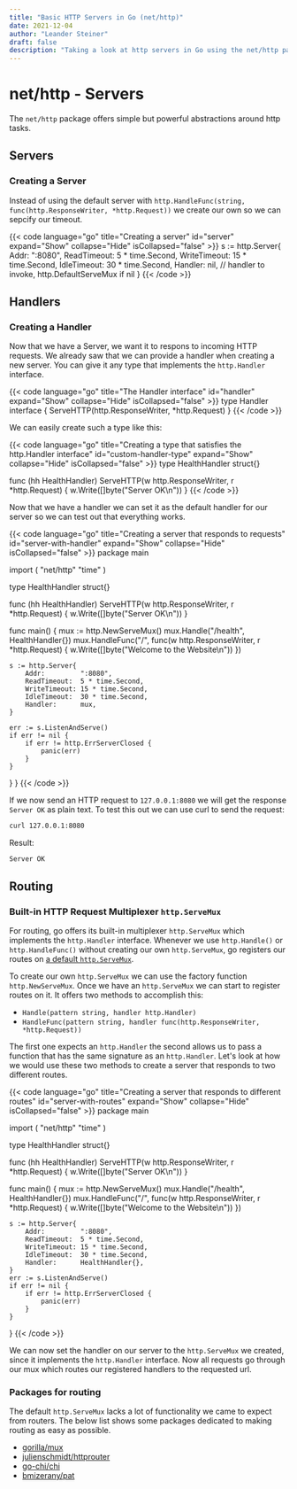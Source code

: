 ```yaml
---
title: "Basic HTTP Servers in Go (net/http)"
date: 2021-12-04
author: "Leander Steiner"
draft: false
description: "Taking a look at http servers in Go using the net/http package"
---
```


# net/http - Servers

The ```net/http``` package offers simple but powerful abstractions around http tasks.

## Servers

### Creating a Server

Instead of using the default server with ```http.HandleFunc(string, func(http.ResponseWriter, *http.Request))``` we create our own so we can sepcify our timeout.

{{< code language="go" title="Creating a server" id="server" expand="Show" collapse="Hide" isCollapsed="false" >}}
s := http.Server{
		Addr:         ":8080",
		ReadTimeout:  5 * time.Second,
		WriteTimeout: 15 * time.Second,
		IdleTimeout:  30 * time.Second,
		Handler:      nil, // handler to invoke, http.DefaultServeMux if nil
	}
{{< /code >}}

## Handlers

### Creating a Handler

Now that we have a Server, we want it to respons to incoming HTTP requests. We already saw that we can provide a handler when creating a new server. You can give it any type that implements the ```http.Handler``` interface.

{{< code language="go" title="The Handler interface" id="handler" expand="Show" collapse="Hide" isCollapsed="false" >}}
type Handler interface {
	ServeHTTP(http.ResponseWriter, *http.Request)
}
{{< /code >}}

We can easily create such a type like this:

{{< code language="go" title="Creating a type that satisfies the http.Handler interface" id="custom-handler-type" expand="Show" collapse="Hide" isCollapsed="false" >}}
type HealthHandler struct{}

func (hh HealthHandler) ServeHTTP(w http.ResponseWriter, r *http.Request) {
	w.Write([]byte("Server OK\n"))
}
{{< /code >}}

Now that we have a handler we can set it as the default handler for our server so we can test out that everything works.

{{< code language="go" title="Creating a server that responds to requests" id="server-with-handler" expand="Show" collapse="Hide" isCollapsed="false" >}}
package main

import (
	"net/http"
	"time"
)

type HealthHandler struct{}

func (hh HealthHandler) ServeHTTP(w http.ResponseWriter, r *http.Request) {
	w.Write([]byte("Server OK\n"))
}

func main() {
	mux := http.NewServeMux()
	mux.Handle("/health", HealthHandler{})
	mux.HandleFunc("/", func(w http.ResponseWriter, r *http.Request) {
		w.Write([]byte("Welcome to the Website\n"))
	})

	s := http.Server{
		Addr:         ":8080",
		ReadTimeout:  5 * time.Second,
		WriteTimeout: 15 * time.Second,
		IdleTimeout:  30 * time.Second,
		Handler:      mux,
	}

	err := s.ListenAndServe()
	if err != nil {
		if err != http.ErrServerClosed {
			panic(err)
		}
	}
}
}
{{< /code >}}

If we now send an HTTP request to ```127.0.0.1:8080``` we will get the response ```Server OK``` as plain text.
To test this out we can use curl to send the request:

```bash
curl 127.0.0.1:8080
```

Result:
```
Server OK
```

## Routing

### Built-in HTTP Request Multiplexer ```http.ServeMux```

For routing, go offers its built-in multiplexer ```http.ServeMux``` which implements the ```http.Handler``` interface.
Whenever we use ```http.Handle()``` or ```http.HandleFunc()``` without creating our own ```http.ServeMux```, go registers our routes on [a default ```http.ServeMux```](https://cs.opensource.google/go/go/+/refs/tags/go1.17.3:src/net/http/server.go;l=2248;bpv=0;bpt=1).

To create our own ```http.ServeMux``` we can use the factory function ```http.NewServeMux```. Once we have an ```http.ServeMux``` we can start to register routes on it. It offers two methods to accomplish this:

- ```Handle(pattern string, handler http.Handler)```
- ```HandleFunc(pattern string, handler func(http.ResponseWriter, *http.Request))```

The first one expects an ```http.Handler``` the second allows us to pass a function that has the same signature as an ```http.Handler```.
Let's look at how we would use these two methods to create a server that responds to two different routes.

{{< code language="go" title="Creating a server that responds to different routes" id="server-with-routes" expand="Show" collapse="Hide" isCollapsed="false" >}}
package main

import (
	"net/http"
	"time"
)

type HealthHandler struct{}

func (hh HealthHandler) ServeHTTP(w http.ResponseWriter, r *http.Request) {
	w.Write([]byte("Server OK\n"))
}

func main() {
	mux := http.NewServeMux()
	mux.Handle("/health", HealthHandler{})
	mux.HandleFunc("/", func(w http.ResponseWriter, r *http.Request) {
		w.Write([]byte("Welcome to the Website\n"))
	})

	s := http.Server{
		Addr:         ":8080",
		ReadTimeout:  5 * time.Second,
		WriteTimeout: 15 * time.Second,
		IdleTimeout:  30 * time.Second,
		Handler:      HealthHandler{},
	}
	err := s.ListenAndServe()
	if err != nil {
		if err != http.ErrServerClosed {
			panic(err)
		}
	}
}
{{< /code >}}

We can now set the handler on our server to the ```http.ServeMux``` we created, since it implements the ```http.Handler``` interface.
Now all requests go through our mux which routes our registered handlers to the requested url.

### Packages for routing

The default ```http.ServeMux``` lacks a lot of functionality we came to expect from routers.
The below list shows some packages dedicated to making routing as easy as possible.

- [gorilla/mux](https://github.com/gorilla/mux)
- [julienschmidt/httprouter](https://github.com/julienschmidt/httprouter)
- [go-chi/chi](https://github.com/go-chi/chi)
- [bmizerany/pat](https://github.com/bmizerany/pat)